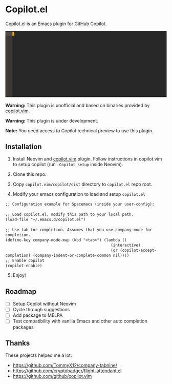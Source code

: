 # Copilot.el

Copilot.el is an Emacs plugin for GitHub Copilot.

![](assets/demo.gif)

**Warning:** This plugin is unofficial and based on binaries provided by [copilot.vim](https://github.com/github/copilot.vim).

**Warning:** This plugin is under development.

**Note:** You need access to Copilot technical preview to use this plugin.

## Installation

1. Install Neovim and [copilot.vim](https://github.com/github/copilot.vim) plugin.
Follow instructions in copilot.vim to setup copilot (run `:Copilot setup` inside Neovim).

2. Clone this repo.

3. Copy `copilot.vim/copilot/dist` directory to `copilot.el` repo root.

4. Modify your emacs configuration to load and setup `copilot.el`

```elisp
;; Configuration example for Spacemacs (inside your user-config):

;; Load copilot.el, modify this path to your local path.
(load-file "~/.emacs.d/copilot.el")

;; Use tab for completion. Assumes that you use company-mode for completion.
(define-key company-mode-map (kbd "<tab>") (lambda ()
                                              (interactive)
                                              (or (copilot-accept-completion) (company-indent-or-complete-common nil))))
;; Enable copilot
(copilot-enable)
```

5. Enjoy!

## Roadmap

+ [ ] Setup Copilot without Neovim
+ [ ] Cycle through suggestions
+ [ ] Add package to MELPA
+ [ ] Test compatibility with vanilla Emacs and other auto completion packages

## Thanks

These projects helped me a lot:

+ https://github.com/TommyX12/company-tabnine/
+ https://github.com/cryptobadger/flight-attendant.el
+ https://github.com/github/copilot.vim
